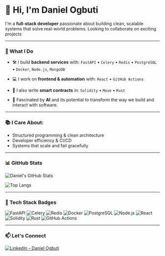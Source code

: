 # 👋 Hi, I'm Daniel Ogbuti

I'm a **full-stack developer** passionate about building clean, scalable systems that solve real-world problems. Looking to collaborate on exciting projects

---

### 🧠 What I Do

- 🛠️ I build **backend services** with:
  `FastAPI` • `Celery` • `Redis` • `PostgreSQL` • `Docker`, `Node.js`, `MongoDB`
  
- 💻 I work on **frontend & automation** with:
  `React`  • `GitHub Actions`

- 🔐 I also write **smart contracts** in:
  `Solidity` • `Move` • `Rust`

- 🤖 Fascinated by **AI** and its potential to transform the way we build and interact with software.

---

### 📚 I Care About:
- Structured programming & clean architecture  
- Developer efficiency & CI/CD  
- Systems that scale and fail gracefully  

---

### 📊 GitHub Stats

![Daniel's GitHub Stats](https://github-readme-stats.vercel.app/api?username=dahnny&show_icons=true&theme=github_dark&hide_rank=true)

![Top Langs](https://github-readme-stats.vercel.app/api/top-langs/?username=dahnny&layout=compact&theme=github_dark&hide=jupyter%20notebook)

---

### 🧰 Tech Stack Badges

![FastAPI](https://img.shields.io/badge/FastAPI-005571?style=for-the-badge&logo=fastapi)
![Celery](https://img.shields.io/badge/Celery-37814A?style=for-the-badge&logo=celery)
![Redis](https://img.shields.io/badge/Redis-DC382D?style=for-the-badge&logo=redis&logoColor=white)
![Docker](https://img.shields.io/badge/Docker-2496ED?style=for-the-badge&logo=docker&logoColor=white)
![PostgreSQL](https://img.shields.io/badge/PostgreSQL-316192?style=for-the-badge&logo=postgresql&logoColor=white)
![Node.js](https://img.shields.io/badge/Node.js-339933?style=for-the-badge&logo=node.js&logoColor=white)
![React](https://img.shields.io/badge/React-20232A?style=for-the-badge&logo=react&logoColor=61DAFB)
![Solidity](https://img.shields.io/badge/Solidity-363636?style=for-the-badge&logo=solidity)
![Rust](https://img.shields.io/badge/Rust-000000?style=for-the-badge&logo=rust&logoColor=white)
![GitHub Actions](https://img.shields.io/badge/GitHub%20Actions-2088FF?style=for-the-badge&logo=github-actions&logoColor=white)

---

### 📫 Let's Connect

[![LinkedIn – Daniel Ogbuti](https://img.shields.io/badge/LinkedIn-Daniel_Ogbuti-0077B5?style=for-the-badge&logo=linkedin&logoColor=white)](https://www.linkedin.com/in/danielogbuti)

